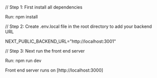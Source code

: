 // Step 1: First install all dependencies

Run: npm install

// Step 2: Create .env.local file in the root directory to add your backend URL

NEXT_PUBLIC_BACKEND_URL="http://localhost:3001"

// Step 3: Next run the front end server

Run: npm run dev

Front end server runs on [http://localhost:3000]
